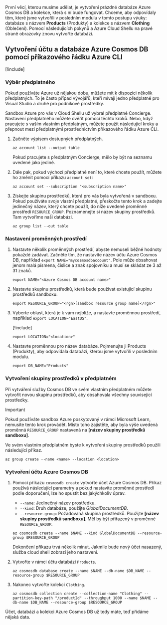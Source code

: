První věcí, kterou musíme udělat, je vytvoření prázdné databáze Azure Cosmos DB a kolekce, která s ní bude fungovat. Chceme, aby odpovídaly těm, které jsme vytvořili v posledním modulu v tomto postupu výuky: databáze s názvem **Products** (Produkty) a kolekce s názvem **Clothing** (Oblečení). Pomocí následujících pokynů a Azure Cloud Shellu na pravé straně obrazovky znovu vytvořte databázi.

## <a name="create-an-azure-cosmos-db-account--database-with-the-azure-cli"></a>Vytvoření účtu a databáze Azure Cosmos DB pomocí příkazového řádku Azure CLI

[!include[](../../../includes/azure-sandbox-activate.md)]

### <a name="select-a-subscription"></a>Výběr předplatného

Pokud používáte Azure už nějakou dobu, můžete mít k dispozici několik předplatných. To je často případ vývojářů, kteří mívají jedno předplatné pro Visual Studio a druhé pro podnikové prostředky.

Sandbox Azure pro vás v Cloud Shellu už vybral předplatné Concierge. Nastavení předplatného můžete ověřit pomocí těchto kroků. Nebo, když pracujete s vaším vlastním předplatným, můžete použít následující kroky a přepnout mezi předplatnými prostřednictvím příkazového řádku Azure CLI.

1. Začněte výpisem dostupných předplatných.

    ```azurecli
    az account list --output table
    ```

   Pokud pracujete s předplatným Concierge, mělo by být na seznamu uvedené jako jediné.

1. Dále pak, pokud výchozí předplatné není to, které chcete použít, můžete ho změnit pomocí příkazu `account set`:

    ```azurecli
    az account set --subscription "<subscription name>"
    ```
    
1. Získejte skupinu prostředků, která pro vás byla vytvořená v sandboxu. Pokud používáte svoje vlastní předplatné, přeskočte tento krok a zadejte jedinečný název, který chcete použít, do níže uvedené proměnné prostředí `RESOURCE_GROUP`. Poznamenejte si název skupiny prostředků. Tam vytvoříme naši databázi.

    ```azurecli
    az group list --out table
    ```
### <a name="setup-environment-variables"></a>Nastavení proměnných prostředí

1. Nastavte několik proměnných prostředí, abyste nemuseli běžné hodnoty pokaždé zadávat. Začněte tím, že nastavíte název účtu Azure Cosmos DB, například `export NAME="mycosmosdbaccount"`. Pole může obsahovat jenom malá písmena, číslice a znak spojovníku a musí se skládat ze 3 až 31 znaků.

    ```azurecli
    export NAME="<Azure Cosmos DB account name>"
    ```

1. Nastavte skupinu prostředků, která bude používat existující skupinu prostředků sandboxu.

    ```azurecli
    export RESOURCE_GROUP="<rgn>[sandbox resource group name]</rgn>"
    ```

1. Vyberte oblast, která je k vám nejblíže, a nastavte proměnnou prostředí, například `export LOCATION="EastUS"`.

    [!include[](../../../includes/azure-sandbox-regions-first-mention-note.md)]

    ```azurecli
    export LOCATION="<location>"
    ```

1. Nastavte proměnnou pro název databáze. Pojmenujte ji Products (Produkty), aby odpovídala databázi, kterou jsme vytvořili v posledním modulu.

    ```azurecli
    export DB_NAME="Products"
    ```

### <a name="create-a-resource-group-in-your-subscription"></a>Vytvoření skupiny prostředků v předplatném

Při vytváření služby Cosmos DB ve svém vlastním předplatném můžete vytvořit novou skupinu prostředků, aby obsahovala všechny související prostředky.

> [!IMPORTANT]
> Pokud používáte sandbox Azure poskytovaný v rámci Microsoft Learn, nemusíte tento krok provádět. Místo toho zajistěte, aby byla výše uvedená proměnná `RESOURCE_GROUP` nastavená na **<rgn>[název skupiny prostředků sandboxu]</rgn>**.

Ve svém vlastním předplatném byste k vytvoření skupiny prostředků použili následující příkaz. 

```azurecli
az group create --name <name> --location <location>
```

### <a name="create-the-azure-cosmos-db-account"></a>Vytvoření účtu Azure Cosmos DB

1. Pomocí příkazu `cosmosdb create` vytvořte účet Azure Cosmos DB. Příkaz používá následující parametry a pokud nastavíte proměnné prostředí podle doporučení, lze ho spustit bez jakýchkoliv úprav.
    - `--name`: Jedinečný název prostředku.
    - `--kind`: Druh databáze, použijte _GlobalDocumentDB_.
    - `--resource-group`: Požadovaná skupina prostředků. Použijte **<rgn>[název skupiny prostředků sandboxu]</rgn>**. Měl by být přiřazený v proměnné `RESOURCE_GROUP`.

    ```azurecli
    az cosmosdb create --name $NAME --kind GlobalDocumentDB --resource-group $RESOURCE_GROUP
    ```

    Dokončení příkazu trvá několik minut. Jakmile bude nový účet nasazený, služba cloud shell zobrazí jeho nastavení.

1. Vytvořte v rámci účtu databázi `Products`.

    ```azurecli
    az cosmosdb database create --name $NAME --db-name $DB_NAME --resource-group $RESOURCE_GROUP
    ```

1. Nakonec vytvořte kolekci `Clothing`.

    ```azurecli
    az cosmosdb collection create --collection-name "Clothing" --partition-key-path "/productId" --throughput 1000 --name $NAME --db-name $DB_NAME --resource-group $RESOURCE_GROUP
    ```

Účet, databázi a kolekci Azure Cosmos DB už tedy máte, teď přidáme nějaká data.
